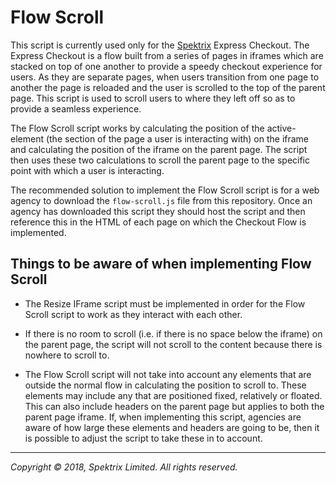 # Flow Scroll

This script is currently used only for the [Spektrix](https://www.spektrix.com) Express Checkout. The Express Checkout is a flow built from a series of pages in iframes which are stacked on top of one another to provide a speedy checkout experience for users. As they are separate pages, when users transition from one page to another the page is reloaded and the user is scrolled to the top of the parent page. This script is used to scroll users to where they left off so as to provide a seamless experience. 

The Flow Scroll script works by calculating the position of the active-element (the section of the page a user is interacting with) on the iframe and calculating the position of the iframe on the parent page. The script then uses these two calculations to scroll the parent page to the specific point with which a user is interacting. 

The recommended solution to implement the Flow Scroll script is for a web agency to download the `flow-scroll.js` file from this repository. Once an agency has downloaded this script they should host the script and then reference this in the HTML of each page on which the Checkout Flow is implemented. 

## Things to be aware of when implementing Flow Scroll

- The Resize IFrame script must be implemented in order for the Flow Scroll script to work as they interact with each other. 
- If there is no room to scroll (i.e. if there is no space below the iframe) on the parent page, the script will not scroll to the content because there is nowhere to scroll to. 

- The Flow Scroll script will not take into account any elements that are outside the normal flow in calculating the position to scroll to. These elements may include any that are positioned fixed, relatively or floated. This can also include headers on the parent page but applies to both the parent page iframe. If, when implementing this script, agencies are aware of how large these elements and headers are going to be, then it is possible to adjust the script to take these in to account. 

---
_Copyright © 2018, Spektrix Limited. All rights reserved._